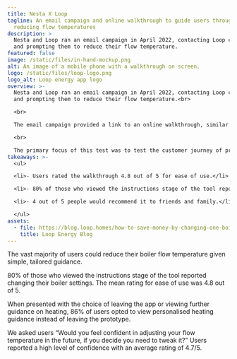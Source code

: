 ```yaml
---
title: Nesta X Loop
tagline: An email campaign and online walkthrough to guide users through
  reducing flow temperatures
description: >
  Nesta and Loop ran an email campaign in April 2022, contacting Loop customers
  and prompting them to reduce their flow temperature.
featured: false
image: /static/files/in-hand-mockup.png
alt: An image of a mobile phone with a walkthrough on screen.
logo: /static/files/loop-logo.png
logo_alt: Loop energy app logo
overview: >-
  Nesta and Loop ran an email campaign in April 2022, contacting Loop customers
  and prompting them to reduce their flow temperature.<br>

  <br>

  The email campaign provided a link to an online walkthrough, similar to the white label version available here, information around why flow temperatures are important and linked to a more in depth blog. You can view the loop blog here.<br>

  <br>

  The primary focus of this test was to test the customer journey of providing instruction on how to lower flow temperature through an online walkthrough.<br>
takeaways: >-
  <ul>

  <li>- Users rated the walkthrough 4.8 out of 5 for ease of use.</li>

  <li>- 80% of those who viewed the instructions stage of the tool reported changing their boiler settings.</li>

  <li>- 4 out of 5 people would recommend it to friends and family.</li>

  </ul>
assets:
  - file: https://blog.loop.homes/how-to-save-money-by-changing-one-boiler-setting
    title: Loop Energy Blog
---
```

The vast majority of users could reduce their boiler flow temperature given simple, tailored guidance.

80% of those who viewed the instructions stage of the tool reported changing their boiler settings. The mean rating for ease of use was 4.8 out of 5.

When presented with the choice of leaving the app or viewing further guidance on heating, 86% of users opted to view personalised heating guidance instead of leaving the prototype.

We asked users “Would you feel confident in adjusting your flow temperature in the future, if you decide you need to tweak it?” Users reported a high level of confidence with an average rating of 4.7/5.